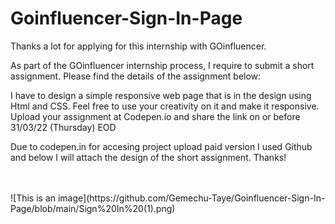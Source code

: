 # Goinfluencer-Sign-In-Page

Thanks a lot for applying for this internship with GOinfluencer.

As part of the GOinfluencer internship process, I require to submit a short assignment. Please find the details of the assignment below:

I have to design a simple responsive web page that is in the design using Html and CSS. Feel free to use your creativity on it and make it responsive.
Upload your assignment at Codepen.io and share the link on or before 31/03/22 (Thursday) EOD

Due to codepen.in for accesing project upload paid version I used Github and below I will attach the design of the short assignment. Thanks!

<br>
<br>
![This is an image](https://github.com/Gemechu-Taye/Goinfluencer-Sign-In-Page/blob/main/Sign%20In%20(1).png)
